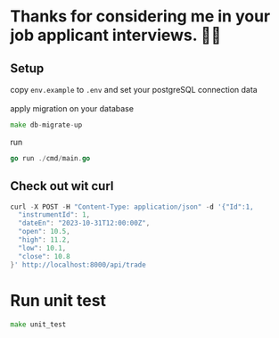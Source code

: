# Thanks for considering me in your job applicant interviews. 🤍🙏


## Setup 
copy `env.example` to `.env` and set your postgreSQL connection data <br><br>
apply migration on your database 
```go
make db-migrate-up
```
run 
```go
go run ./cmd/main.go
```
## Check out wit curl 
```go
curl -X POST -H "Content-Type: application/json" -d '{"Id":1,
  "instrumentId": 1,
  "dateEn": "2023-10-31T12:00:00Z",
  "open": 10.5,
  "high": 11.2,
  "low": 10.1,
  "close": 10.8
}' http://localhost:8000/api/trade
```

# Run unit test 
```go
make unit_test
```